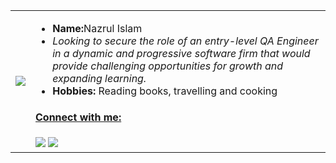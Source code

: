 
<!--
**nakais/nakais** is a ✨ _special_ ✨ repository because its `README.md` (this file) appears on your GitHub profile.

Here are some ideas to get you started:

- 🔭 I’m currently working on ...
- 🌱 I’m currently learning ...
- 👯 I’m looking to collaborate on ...
- 🤔 I’m looking for help with ...
- 💬 Ask me about ...
- 📫 How to reach me: ...
- 😄 Pronouns: ...
- ⚡ Fun fact: ...

![Profile views](https://gpvc.arturio.dev/nakais)
-->
<table>
  <tr>
    <td><img src="https://tenor.com/en-GB/view/laptop-exploding-head-screens-computer-game-new-computer-gif-14910205497937330747"></td>
    <td>
        <ul>
          <li><strong>Name:</strong>Nazrul Islam</a></li>
          <li><em>Looking to secure the role of an entry-level QA Engineer in a dynamic and progressive software firm that would provide challenging opportunities for growth and expanding learning.</em> </li>
          <li><strong>Hobbies:</strong> Reading books, travelling and cooking</li>
        </ul>
        <h4><ins>Connect with me:</ins></h4>
          <a href="nazrulislam5250@gmail.com"><img src="https://img.icons8.com/dusk/40/000000/apple-mail.png"/></a>
          <a href="https://www.linkedin.com/in/nazrul50/"><img src="https://img.icons8.com/dusk/40/000000/linkedin.png"/></a>
    </td>
  </tr>
</table>

